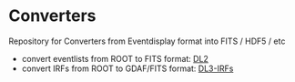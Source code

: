 # Converters
Repository for Converters from Eventdisplay format into FITS / HDF5 / etc

- convert eventlists from ROOT to FITS format: [DL2](DL2/README.md)
- convert IRFs from ROOT to GDAF/FITS format: [DL3-IRFs](DL3-IRFs/README.me)
